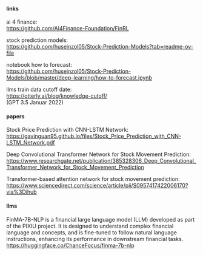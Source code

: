 #### links
ai 4 finance:  
https://github.com/AI4Finance-Foundation/FinRL

stock prediction models:  
https://github.com/huseinzol05/Stock-Prediction-Models?tab=readme-ov-file   

notebook how to forecast:  
https://github.com/huseinzol05/Stock-Prediction-Models/blob/master/deep-learning/how-to-forecast.ipynb

llms train data cutoff date:  
https://otterly.ai/blog/knowledge-cutoff/  
(GPT 3.5 Januar 2022)

#### papers
Stock Price Prediction with CNN-LSTM Network:  
https://gavinguan95.github.io/files/Stock_Price_Prediction_with_CNN-LSTM_Network.pdf

Deep Convolutional Transformer Network for Stock
Movement Prediction:
https://www.researchgate.net/publication/385328306_Deep_Convolutional_Transformer_Network_for_Stock_Movement_Prediction

Transformer-based attention network for stock movement prediction:
https://www.sciencedirect.com/science/article/pii/S0957417422006170?via%3Dihub

#### llms
FinMA-7B-NLP is a financial large language model (LLM) developed as part of the PIXIU project. It is designed to understand complex financial language and concepts, and is fine-tuned to follow natural language instructions, enhancing its performance in downstream financial tasks.
https://huggingface.co/ChanceFocus/finma-7b-nlp